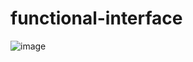 # functional-interface

![image](https://user-images.githubusercontent.com/46570973/177177934-1228776c-4798-4e9f-be72-47f61d43feeb.png)
